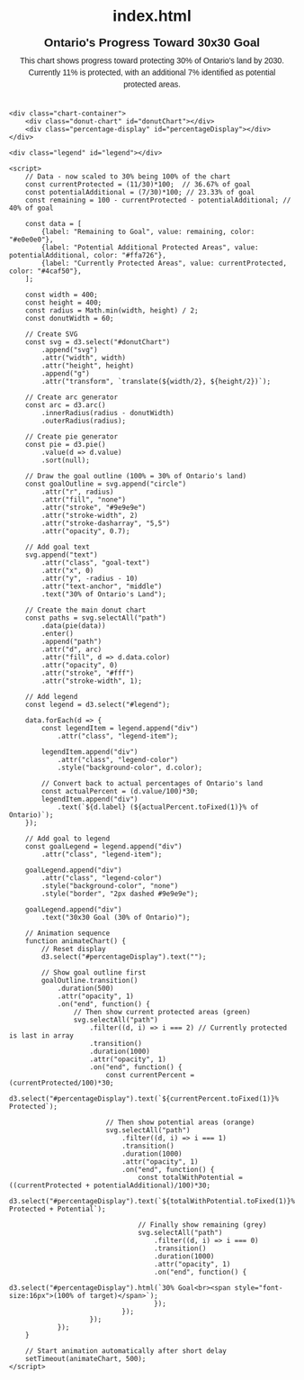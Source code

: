 # index.html<!DOCTYPE html>
<html lang="en">
<head>
    <meta charset="UTF-8">
    <meta name="viewport" content="width=device-width, initial-scale=1.0">
    <title>Ontario's 30x30 Progress</title>
    <script src="https://d3js.org/d3.v7.min.js"></script>
    <style>
        body {
            font-family: Arial, sans-serif;
            display: flex;
            flex-direction: column;
            align-items: center;
            padding: 20px;
        }
        .chart-container {
            position: relative;
            width: 400px;
            height: 400px;
        }
        .donut-chart {
            width: 100%;
            height: 100%;
        }
        .legend {
            display: flex;
            flex-wrap: wrap;
            justify-content: center;
            margin-top: 20px;
            gap: 10px;
        }
        .legend-item {
            display: flex;
            align-items: center;
            margin-right: 15px;
        }
        .legend-color {
            width: 15px;
            height: 15px;
            margin-right: 5px;
            border-radius: 3px;
        }
        .title {
            font-size: 1.5em;
            font-weight: bold;
            margin-bottom: 10px;
        }
        .description {
            max-width: 500px;
            text-align: center;
            margin-bottom: 20px;
            line-height: 1.5;
        }
        .percentage-display {
            position: absolute;
            top: 50%;
            left: 50%;
            transform: translate(-50%, -50%);
            text-align: center;
            font-size: 24px;
            font-weight: bold;
        }
        .goal-line {
            stroke-dasharray: 5,5;
            stroke: #9e9e9e;
            stroke-width: 2;
        }
        .goal-text {
            font-size: 12px;
            fill: #666;
        }
    </style>
</head>
<body>
    <div class="title">Ontario's Progress Toward 30x30 Goal</div>
    <div class="description">
        This chart shows progress toward protecting 30% of Ontario's land by 2030.
        Currently 11% is protected, with an additional 7% identified as potential protected areas.
    </div>
    
    <div class="chart-container">
        <div class="donut-chart" id="donutChart"></div>
        <div class="percentage-display" id="percentageDisplay"></div>
    </div>
    
    <div class="legend" id="legend"></div>

    <script>
        // Data - now scaled to 30% being 100% of the chart
        const currentProtected = (11/30)*100;  // 36.67% of goal
        const potentialAdditional = (7/30)*100; // 23.33% of goal
        const remaining = 100 - currentProtected - potentialAdditional; // 40% of goal
        
        const data = [
            {label: "Remaining to Goal", value: remaining, color: "#e0e0e0"},
            {label: "Potential Additional Protected Areas", value: potentialAdditional, color: "#ffa726"},
            {label: "Currently Protected Areas", value: currentProtected, color: "#4caf50"},
        ];
        
        const width = 400;
        const height = 400;
        const radius = Math.min(width, height) / 2;
        const donutWidth = 60;
        
        // Create SVG
        const svg = d3.select("#donutChart")
            .append("svg")
            .attr("width", width)
            .attr("height", height)
            .append("g")
            .attr("transform", `translate(${width/2}, ${height/2})`);
        
        // Create arc generator
        const arc = d3.arc()
            .innerRadius(radius - donutWidth)
            .outerRadius(radius);
        
        // Create pie generator
        const pie = d3.pie()
            .value(d => d.value)
            .sort(null);
        
        // Draw the goal outline (100% = 30% of Ontario's land)
        const goalOutline = svg.append("circle")
            .attr("r", radius)
            .attr("fill", "none")
            .attr("stroke", "#9e9e9e")
            .attr("stroke-width", 2)
            .attr("stroke-dasharray", "5,5")
            .attr("opacity", 0.7);
        
        // Add goal text
        svg.append("text")
            .attr("class", "goal-text")
            .attr("x", 0)
            .attr("y", -radius - 10)
            .attr("text-anchor", "middle")
            .text("30% of Ontario's Land");
        
        // Create the main donut chart
        const paths = svg.selectAll("path")
            .data(pie(data))
            .enter()
            .append("path")
            .attr("d", arc)
            .attr("fill", d => d.data.color)
            .attr("opacity", 0)
            .attr("stroke", "#fff")
            .attr("stroke-width", 1);
        
        // Add legend
        const legend = d3.select("#legend");
        
        data.forEach(d => {
            const legendItem = legend.append("div")
                .attr("class", "legend-item");
            
            legendItem.append("div")
                .attr("class", "legend-color")
                .style("background-color", d.color);
            
            // Convert back to actual percentages of Ontario's land
            const actualPercent = (d.value/100)*30;
            legendItem.append("div")
                .text(`${d.label} (${actualPercent.toFixed(1)}% of Ontario)`);
        });
        
        // Add goal to legend
        const goalLegend = legend.append("div")
            .attr("class", "legend-item");
        
        goalLegend.append("div")
            .attr("class", "legend-color")
            .style("background-color", "none")
            .style("border", "2px dashed #9e9e9e");
        
        goalLegend.append("div")
            .text("30x30 Goal (30% of Ontario)");
        
        // Animation sequence
        function animateChart() {
            // Reset display
            d3.select("#percentageDisplay").text("");
            
            // Show goal outline first
            goalOutline.transition()
                .duration(500)
                .attr("opacity", 1)
                .on("end", function() {
                    // Then show current protected areas (green)
                    svg.selectAll("path")
                        .filter((d, i) => i === 2) // Currently protected is last in array
                        .transition()
                        .duration(1000)
                        .attr("opacity", 1)
                        .on("end", function() {
                            const currentPercent = (currentProtected/100)*30;
                            d3.select("#percentageDisplay").text(`${currentPercent.toFixed(1)}% Protected`);
                            
                            // Then show potential areas (orange)
                            svg.selectAll("path")
                                .filter((d, i) => i === 1)
                                .transition()
                                .duration(1000)
                                .attr("opacity", 1)
                                .on("end", function() {
                                    const totalWithPotential = ((currentProtected + potentialAdditional)/100)*30;
                                    d3.select("#percentageDisplay").text(`${totalWithPotential.toFixed(1)}% Protected + Potential`);
                                    
                                    // Finally show remaining (grey)
                                    svg.selectAll("path")
                                        .filter((d, i) => i === 0)
                                        .transition()
                                        .duration(1000)
                                        .attr("opacity", 1)
                                        .on("end", function() {
                                            d3.select("#percentageDisplay").html(`30% Goal<br><span style="font-size:16px">(100% of target)</span>`);
                                        });
                                });
                        });
                });
        }
        
        // Start animation automatically after short delay
        setTimeout(animateChart, 500);
    </script>
</body>
</html>
